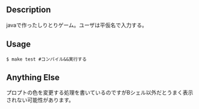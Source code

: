 ## Description
javaで作ったしりとりゲーム。ユーザは平仮名で入力する。

## Usage
~~~
$ make test #コンパイル&&実行する
~~~

## Anything Else
プロプトの色を変更する処理を書いているのですがBシェル以外だとうまく表示されない可能性があります。
